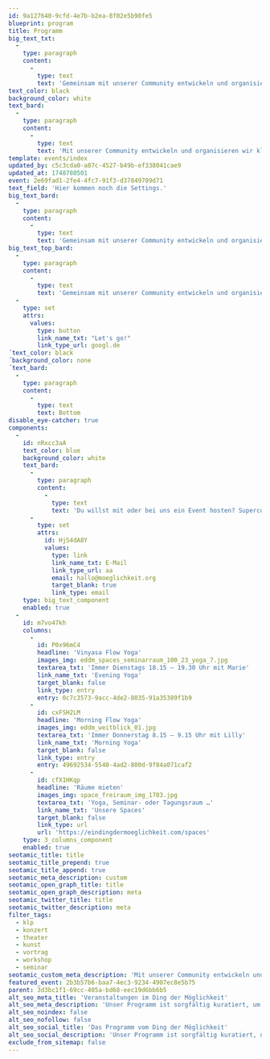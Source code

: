 ```yaml
---
id: 9a127640-9cfd-4e7b-b2ea-8f02e5b90fe5
blueprint: program
title: Programm
big_text_txt:
  -
    type: paragraph
    content:
      -
        type: text
        text: 'Gemeinsam mit unserer Community entwickeln und organisieren wir viele kleine und große Veranstaltungen im Jahr. Entdecke die kommenden Events und sei dabei. Wir freuen uns auf dich!'
text_color: black
background_color: white
text_bard:
  -
    type: paragraph
    content:
      -
        type: text
        text: 'Mit unserer Community entwickeln und organisieren wir kleine und große Veranstaltungen. Entdecke die kommenden Events und sei dabei. Wir freuen uns auf dich!'
template: events/index
updated_by: c5c3cda0-a87c-4527-b49b-ef338041cae9
updated_at: 1748780501
event: 2e69fad1-2fe4-4fc7-91f3-d37849709d71
text_field: 'Hier kommen noch die Settings.'
big_text_bard:
  -
    type: paragraph
    content:
      -
        type: text
        text: 'Gemeinsam mit unserer Community entwickeln und organisieren wir viele kleine und große Veranstaltungen im Jahr. Entdecke die kommenden Events und sei dabei. Wir freuen uns auf dich!'
big_text_top_bard:
  -
    type: paragraph
    content:
      -
        type: text
        text: 'Gemeinsam mit unserer Community entwickeln und organisieren wir viele kleine und große Veranstaltungen im Jahr. Entdecke die kommenden Events und sei dabei. Wir freuen uns auf dich!'
  -
    type: set
    attrs:
      values:
        type: button
        link_name_txt: "Let's go!"
        link_type_url: googl.de
´text_color: black
´background_color: none
´text_bard:
  -
    type: paragraph
    content:
      -
        type: text
        text: Bottom
disable_eye-catcher: true
components:
  -
    id: nRxcc3aA
    text_color: blue
    background_color: white
    text_bard:
      -
        type: paragraph
        content:
          -
            type: text
            text: 'Du willst mit oder bei uns ein Event hosten? Supercool dann schreib uns ne'
      -
        type: set
        attrs:
          id: HjS4dA8Y
          values:
            type: link
            link_name_txt: E-Mail
            link_type_url: aa
            email: hallo@moeglichkeit.org
            target_blank: true
            link_type: email
    type: big_text_component
    enabled: true
  -
    id: m7vo47kh
    columns:
      -
        id: P0x96mC4
        headline: 'Vinyasa Flow Yoga'
        images_img: eddm_spaces_seminarraum_100_23_yoga_7.jpg
        textarea_txt: 'Immer Dienstags 18.15 – 19.30 Uhr mit Marie'
        link_name_txt: 'Evening Yoga'
        target_blank: false
        link_type: entry
        entry: 0c7c3573-9acc-4de2-8035-91a35389f1b9
      -
        id: cxFSH2LM
        headline: 'Morning Flow Yoga'
        images_img: eddm_weitblick_01.jpg
        textarea_txt: 'Immer Donnerstag 8.15 – 9.15 Uhr mit Lilly'
        link_name_txt: 'Morning Yoga'
        target_blank: false
        link_type: entry
        entry: 49692534-5540-4ad2-800d-9f84a071caf2
      -
        id: cfX1HKqp
        headline: 'Räume mieten'
        images_img: space_freiraum_img_1703.jpg
        textarea_txt: 'Yoga, Seminar- oder Tagungsraum …'
        link_name_txt: 'Unsere Spaces'
        target_blank: false
        link_type: url
        url: 'https://eindingdermoeglichkeit.com/spaces'
    type: 3_columns_component
    enabled: true
seotamic_title: title
seotamic_title_prepend: true
seotamic_title_append: true
seotamic_meta_description: custom
seotamic_open_graph_title: title
seotamic_open_graph_description: meta
seotamic_twitter_title: title
seotamic_twitter_description: meta
filter_tags:
  - klp
  - konzert
  - theater
  - kunst
  - vortrag
  - workshop
  - seminar
seotamic_custom_meta_description: 'Mit unserer Community entwickeln und organisieren wir kleine und große Veranstaltungen. Entdecke die kommenden Events und sei dabei. Wir freuen uns auf dich!'
featured_event: 2b3b57b6-baa7-4ec3-9234-4907ec8e5b75
parent: 3d3bc1f1-69cc-405a-bd68-eec19d6bb6b5
alt_seo_meta_title: 'Veranstaltungen im Ding der Möglichkeit'
alt_seo_meta_description: 'Unser Programm ist sorgfältig kuratiert, um Euch eine spannende Mischung aus Kunst, Kultur und Bildung zu bieten. Vorträge, (interaktive) Workshops , Konzerte, Yoga oder Parties.'
alt_seo_noindex: false
alt_seo_nofollow: false
alt_seo_social_title: 'Das Programm vom Ding der Möglichkeit'
alt_seo_social_description: 'Unser Programm ist sorgfältig kuratiert, um Euch eine spannende Mischung aus Kunst, Kultur und Bildung zu bieten. Vorträge, (interaktive) Workshops , Konzerte, Yoga oder Parties.'
exclude_from_sitemap: false
---
```

